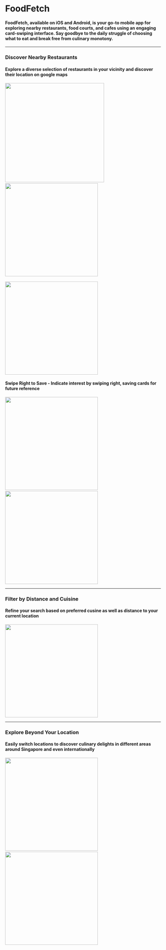 # FoodFetch

#### FoodFetch, available on iOS and Android, is your go-to mobile app for exploring nearby restaurants, food courts, and cafes using an engaging card-swiping interface. Say goodbye to the daily struggle of choosing what to eat and break free from culinary monotony.

***

### Discover Nearby Restaurants
#### Explore a diverse selection of restaurants in your vicinity and discover their location on google maps 

<p align="left">
  <img src="Images/First Look.png" width="320">
&nbsp; &nbsp; &nbsp; &nbsp;
  <img src="Images/Card Swiping.png" width="300">   
&nbsp; &nbsp; &nbsp; &nbsp;
</p>  
<img src="Images/Restaurants location from google maps.png" width="300">   

#### Swipe Right to Save - Indicate interest by swiping right, saving cards for future reference
<p align="left">
  <img src="Images/MatchPage1.png" width="300">
&nbsp; &nbsp; &nbsp; &nbsp;
  <img src="Images/MatchPage2.png" width="300">       
</p>

***

### Filter by Distance and Cuisine
#### Refine your search based on preferred cusine as well as distance to your current location


<img src="Images/FilterScreen.png" width="300">

***

### Explore Beyond Your Location
#### Easily switch locations to discover culinary delights in different areas around Singapore and even internationally

<p align="left">
  <img src="Images/ExploreLocation1.png" width="300">
&nbsp; &nbsp; &nbsp; &nbsp;
  <img src="Images/ExploreLocation2.png" width="300">       
</p>


